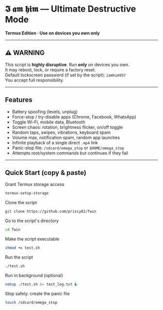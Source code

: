 # 𝕴 𝖆𝖒 𝖍𝖎𝖒 — Ultimate Destructive Mode

**Termux Edition · Use on devices you own only**

---

## ⚠️ WARNING
This script is **highly disruptive**. Run **only** on devices you own.  
It may reboot, lock, or require a factory reset.  
Default lockscreen password (if set by the script): `iamhim957`  
You accept full responsibility.

---

## Features
- Battery spoofing (levels, unplug)  
- Force-stop / try-disable apps (Chrome, Facebook, WhatsApp)  
- Toggle Wi-Fi, mobile data, Bluetooth  
- Screen chaos: rotation, brightness flicker, on/off toggle  
- Random taps, swipes, vibrations, keyboard spam  
- Volume max, notification spam, random app launches  
- Infinite playback of a single direct `.mp4` link  
- Panic-stop file: `/sdcard/omega_stop` or `$HOME/omega_stop`  
- Attempts root/system commands but continues if they fail

---

## Quick Start (copy & paste)
Grant Termux storage access
```bash
termux-setup-storage
```

Clone the script 
```bash
git clone https://github.com/priscy82/Twin
```

Go to the script's directory
```bash
cd Twin
```

Make the script executable
```bash
chmod +x test.sh
```

Run the script
```bash
./test.sh
```

Run in background (optional)
```bash
nohup ./test.sh &> test_log.txt &
```

Stop safely: create the panic file
```bash
touch /sdcard/omega_stop
```